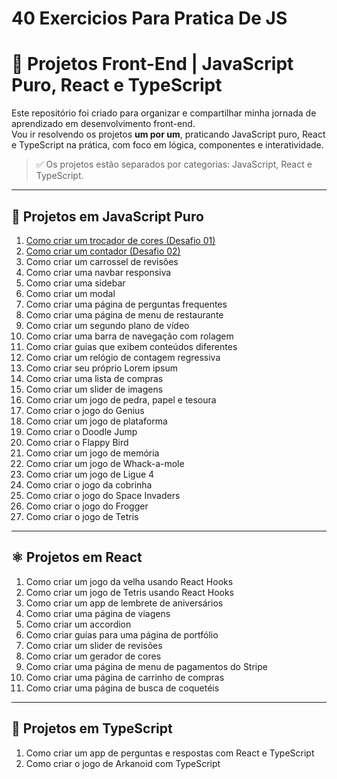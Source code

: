 # 40 Exercicios Para Pratica De JS
 
# 🚀 Projetos Front-End | JavaScript Puro, React e TypeScript

Este repositório foi criado para organizar e compartilhar minha jornada de aprendizado em desenvolvimento front-end.  
Vou ir resolvendo os projetos **um por um**, praticando JavaScript puro, React e TypeScript na prática, com foco em lógica, componentes e interatividade.

> ✅ Os projetos estão separados por categorias: JavaScript, React e TypeScript.

---

## 📁 Projetos em JavaScript Puro

1. [Como criar um trocador de cores (Desafio 01)](https://github.com/esdrasamarall/desafios-js-freecodecamp/blob/main/desafio-01.js)
2. [Como criar um contador (Desafio 02)](https://github.com/esdrasamarall/Js-challenges-fcc/tree/a1a89c5d48fc3fca436020f2cf0ce12e8eea3875/desafio02)
3. Como criar um carrossel de revisões  
4. Como criar uma navbar responsiva  
5. Como criar uma sidebar  
6. Como criar um modal  
7. Como criar uma página de perguntas frequentes  
8. Como criar uma página de menu de restaurante  
9. Como criar um segundo plano de vídeo  
10. Como criar uma barra de navegação com rolagem  
11. Como criar guias que exibem conteúdos diferentes  
12. Como criar um relógio de contagem regressiva  
13. Como criar seu próprio Lorem ipsum  
14. Como criar uma lista de compras  
15. Como criar um slider de imagens  
16. Como criar um jogo de pedra, papel e tesoura  
17. Como criar o jogo do Genius  
18. Como criar um jogo de plataforma  
19. Como criar o Doodle Jump  
20. Como criar o Flappy Bird  
21. Como criar um jogo de memória  
22. Como criar um jogo de Whack-a-mole  
23. Como criar um jogo de Ligue 4  
24. Como criar o jogo da cobrinha  
25. Como criar o jogo do Space Invaders  
26. Como criar o jogo do Frogger  
27. Como criar o jogo de Tetris  

---

## ⚛️ Projetos em React

1. Como criar um jogo da velha usando React Hooks  
2. Como criar um jogo de Tetris usando React Hooks  
3. Como criar um app de lembrete de aniversários  
4. Como criar uma página de viagens  
5. Como criar um accordion  
6. Como criar guias para uma página de portfólio  
7. Como criar um slider de revisões  
8. Como criar um gerador de cores  
9. Como criar uma página de menu de pagamentos do Stripe  
10. Como criar uma página de carrinho de compras  
11. Como criar uma página de busca de coquetéis  

---

## 📘 Projetos em TypeScript

1. Como criar um app de perguntas e respostas com React e TypeScript  
2. Como criar o jogo de Arkanoid com TypeScript  
